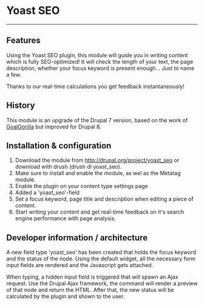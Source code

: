 # Yoast SEO
---------------

## Features

Using the Yoast SEO plugin, this module will guide you in writing content which is fully SEO-optimized! It will check the length of your text,
the page description, whether your focus keyword is present enough... Just to name a few.

Thanks to our real-time calculations you get feedback instantaneously!

## History

This module is an upgrade of the Drupal 7 version, based on the work of [GoalGorilla](http://www.goalgorilla.com) but improved for Drupal 8.

## Installation & configuration

1. Download the module from http://drupal.org/project/yoast_seo or download with drush (drush dl yoast_seo).
2. Make sure to install and enable the module, as wel as the Metatag module.
3. Enable the plugin on your content type settings page
4. Added a 'yoast_seo'-field
5. Set a focus keyword, page title and description when editing a piece of content.
6. Start writing your content and get real-time feedback on it's search engine performance with page analysis.

## Developer information / architecture

A new field type 'yoast_seo' has been created that holds the focus keyword and the status of the node. Using the default widget, all the
necessary form input fields are rendered and the Javascript gets attached.

When typing, a hidden input field is triggered that will spawn an Ajax request. Use the Drupal Ajax framework, the command will render
a preview of that node and return the HTML. After that, the new status will be calculated by the plugin and shown to the user.